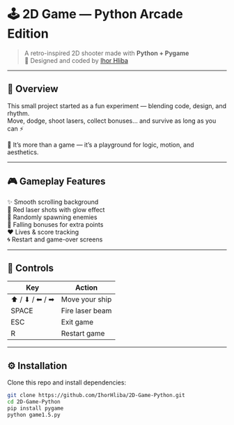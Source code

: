 # 🕹️ 2D Game — Python Arcade Edition  

> A retro-inspired 2D shooter made with **Python + Pygame**  
> 🧠 Designed and coded by [Ihor Hliba](https://linkedin.com/in/ihorhliba)

---

## 🌌 Overview  

This small project started as a fun experiment — blending code, design, and rhythm.  
Move, dodge, shoot lasers, collect bonuses… and survive as long as you can ⚡  

🎯 It’s more than a game — it’s a playground for logic, motion, and aesthetics.  

---

## 🎮 Gameplay Features  

✨ Smooth scrolling background  
🚀 Red laser shots with glow effect  
👾 Randomly spawning enemies  
🎁 Falling bonuses for extra points  
❤️ Lives & score tracking  
🌀 Restart and game-over screens  

---

## 🎨 Controls  

| Key | Action |
|-----|--------|
| ⬆ / ⬇ / ⬅ / ➡ | Move your ship |
| SPACE | Fire laser beam |
| ESC | Exit game |
| R | Restart game |

---

## ⚙️ Installation  

Clone this repo and install dependencies:  

```bash
git clone https://github.com/IhorHliba/2D-Game-Python.git
cd 2D-Game-Python
pip install pygame
python game1.5.py
